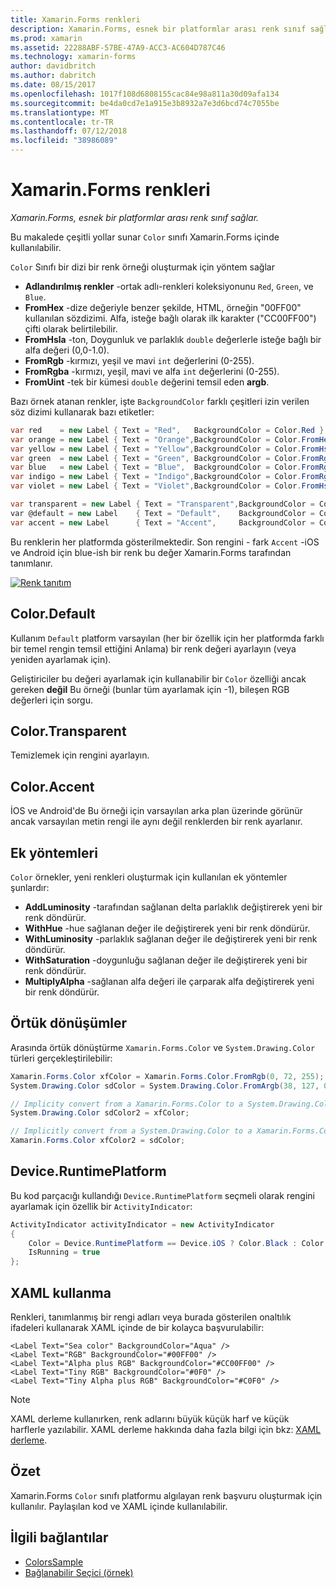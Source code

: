 ```yaml
---
title: Xamarin.Forms renkleri
description: Xamarin.Forms, esnek bir platformlar arası renk sınıf sağlar. Bu makalede, renk sınıfı ve nasıl kullanılacağını tarafından sağlanan işlevselliği açıklanmaktadır.
ms.prod: xamarin
ms.assetid: 22288ABF-57BE-47A9-ACC3-AC604D787C46
ms.technology: xamarin-forms
author: davidbritch
ms.author: dabritch
ms.date: 08/15/2017
ms.openlocfilehash: 1017f108d6808155cac84e98a811a30d09afa134
ms.sourcegitcommit: be4da0cd7e1a915e3b8932a7e3d6bcd74c7055be
ms.translationtype: MT
ms.contentlocale: tr-TR
ms.lasthandoff: 07/12/2018
ms.locfileid: "38986089"
---
```

# <a name="colors-in-xamarinforms"></a>Xamarin.Forms renkleri

_Xamarin.Forms, esnek bir platformlar arası renk sınıf sağlar._

Bu makalede çeşitli yollar sunar `Color` sınıfı Xamarin.Forms içinde kullanılabilir.

`Color` Sınıfı bir dizi bir renk örneği oluşturmak için yöntem sağlar

-  **Adlandırılmış renkler** -ortak adlı-renkleri koleksiyonunu `Red`, `Green`, ve `Blue`.
-  **FromHex** -dize değeriyle benzer şekilde, HTML, örneğin "00FF00" kullanılan sözdizimi. Alfa, isteğe bağlı olarak ilk karakter ("CC00FF00") çifti olarak belirtilebilir.
-  **FromHsla** -ton, Doygunluk ve parlaklık `double` değerlerle isteğe bağlı bir alfa değeri (0,0-1.0).
-  **FromRgb** -kırmızı, yeşil ve mavi `int` değerlerini (0-255).
-  **FromRgba** -kırmızı, yeşil, mavi ve alfa `int` değerlerini (0-255).
-  **FromUint** -tek bir kümesi `double` değerini temsil eden **argb**.

Bazı örnek atanan renkler, işte `BackgroundColor` farklı çeşitleri izin verilen söz dizimi kullanarak bazı etiketler:

```csharp
var red    = new Label { Text = "Red",   BackgroundColor = Color.Red };
var orange = new Label { Text = "Orange",BackgroundColor = Color.FromHex("FF6A00") };
var yellow = new Label { Text = "Yellow",BackgroundColor = Color.FromHsla(0.167, 1.0, 0.5, 1.0) };
var green  = new Label { Text = "Green", BackgroundColor = Color.FromRgb (38, 127, 0) };
var blue   = new Label { Text = "Blue",  BackgroundColor = Color.FromRgba(0, 38, 255, 255) };
var indigo = new Label { Text = "Indigo",BackgroundColor = Color.FromRgb (0, 72, 255) };
var violet = new Label { Text = "Violet",BackgroundColor = Color.FromHsla(0.82, 1, 0.25, 1) };

var transparent = new Label { Text = "Transparent",BackgroundColor = Color.Transparent };
var @default = new Label    { Text = "Default",    BackgroundColor = Color.Default };
var accent = new Label      { Text = "Accent",     BackgroundColor = Color.Accent };
```

Bu renklerin her platformda gösterilmektedir. Son rengini - fark `Accent` -iOS ve Android için blue-ish bir renk bu değer Xamarin.Forms tarafından tanımlanır.

 [![Renk tanıtım](colors-images/colors-sml.png "renk tanıtım")](colors-images/colors.png#lightbox "renk Tanıtımı")

## <a name="colordefault"></a>Color.Default

Kullanım `Default` platform varsayılan (her bir özellik için her platformda farklı bir temel rengin temsil ettiğini Anlama) bir renk değeri ayarlayın (veya yeniden ayarlamak için).

Geliştiriciler bu değeri ayarlamak için kullanabilir bir `Color` özelliği ancak gereken **değil** Bu örneği (bunlar tüm ayarlamak için -1), bileşen RGB değerleri için sorgu.

## <a name="colortransparent"></a>Color.Transparent

Temizlemek için rengini ayarlayın.

## <a name="coloraccent"></a>Color.Accent

İOS ve Android'de Bu örneği için varsayılan arka plan üzerinde görünür ancak varsayılan metin rengi ile aynı değil renklerden bir renk ayarlanır.

## <a name="additional-methods"></a>Ek yöntemleri

`Color` örnekler, yeni renkleri oluşturmak için kullanılan ek yöntemler şunlardır:

-  **AddLuminosity** -tarafından sağlanan delta parlaklık değiştirerek yeni bir renk döndürür.
-  **WithHue** -hue sağlanan değer ile değiştirerek yeni bir renk döndürür.
-  **WithLuminosity** -parlaklık sağlanan değer ile değiştirerek yeni bir renk döndürür.
-  **WithSaturation** -doygunluğu sağlanan değer ile değiştirerek yeni bir renk döndürür.
-  **MultiplyAlpha** -sağlanan alfa değeri ile çarparak alfa değiştirerek yeni bir renk döndürür.

## <a name="implicit-conversions"></a>Örtük dönüşümler

Arasında örtük dönüştürme `Xamarin.Forms.Color` ve `System.Drawing.Color` türleri gerçekleştirilebilir:

```csharp
Xamarin.Forms.Color xfColor = Xamarin.Forms.Color.FromRgb(0, 72, 255);
System.Drawing.Color sdColor = System.Drawing.Color.FromArgb(38, 127, 0);

// Implicity convert from a Xamarin.Forms.Color to a System.Drawing.Color
System.Drawing.Color sdColor2 = xfColor;

// Implicitly convert from a System.Drawing.Color to a Xamarin.Forms.Color
Xamarin.Forms.Color xfColor2 = sdColor;
```

## <a name="deviceruntimeplatform"></a>Device.RuntimePlatform

Bu kod parçacığı kullandığı `Device.RuntimePlatform` seçmeli olarak rengini ayarlamak için özellik bir `ActivityIndicator`:

```csharp
ActivityIndicator activityIndicator = new ActivityIndicator
{
    Color = Device.RuntimePlatform == Device.iOS ? Color.Black : Color.Default,
    IsRunning = true
};
```

## <a name="using-from-xaml"></a>XAML kullanma

Renkleri, tanımlanmış bir rengi adları veya burada gösterilen onaltılık ifadeleri kullanarak XAML içinde de bir kolayca başvurulabilir:

```xaml
<Label Text="Sea color" BackgroundColor="Aqua" />
<Label Text="RGB" BackgroundColor="#00FF00" />
<Label Text="Alpha plus RGB" BackgroundColor="#CC00FF00" />
<Label Text="Tiny RGB" BackgroundColor="#0F0" />
<Label Text="Tiny Alpha plus RGB" BackgroundColor="#C0F0" />
```

> [!NOTE]
> XAML derleme kullanırken, renk adlarını büyük küçük harf ve küçük harflerle yazılabilir. XAML derleme hakkında daha fazla bilgi için bkz: [XAML derleme](~/xamarin-forms/xaml/xamlc.md).

## <a name="summary"></a>Özet

Xamarin.Forms `Color` sınıfı platformu algılayan renk başvuru oluşturmak için kullanılır. Paylaşılan kod ve XAML içinde kullanılabilir.


## <a name="related-links"></a>İlgili bağlantılar

- [ColorsSample](https://developer.xamarin.com/samples/WorkingWithColors)
- [Bağlanabilir Seçici (örnek)](https://developer.xamarin.com/samples/xamarin-forms/UserInterface/BindablePicker/)
